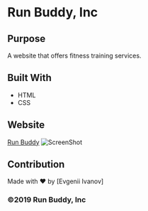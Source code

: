 # Run Buddy, Inc

## Purpose
A website that offers fitness training services. 

## Built With
* HTML
* CSS

## Website
[Run Buddy](https://evgeniii7.github.io/run-buddy/)
![ScreenShot](https://github.com/EvgeniiI7/run-buddy/blob/main/assets/images/scrinshot.png)

## Contribution
Made with ❤️ by [Evgenii Ivanov]

### ©️2019 Run Buddy, Inc 
